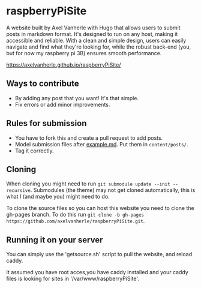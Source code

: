# raspberryPiSite

A website built by Axel Vanherle with Hugo that allows users to submit posts in markdown format. It's designed to run on any host, making it accessible and reliable. With a clean and simple design, users can easily navigate and find what they're looking for, while the robust back-end (you, but for now my raspberry pi 3B) ensures smooth performance.

https://axelvanherle.github.io/raspberryPiSite/

## Ways to contribute

- By adding any post that you want! It's that simple.
- Fix errors or add minor improvements.

## Rules for submission

- You have to fork this and create a pull request to add posts.
- Model submission files after [example.md](example.md). Put them in `content/posts/`.
- Tag it correctly.

## Cloning

When cloning you might need to run `git submodule update --init --recursive`. Submodules (the theme) may not get cloned automatically, this is what I (and maybe you) might need to do.

To clone the source files so you can host this website you need to clone the gh-pages branch. To do this run `git clone -b gh-pages https://github.com/axelvanherle/raspberryPiSite.git`.

## Running it on your server

You can simply use the 'getsource.sh' script to pull the website, and reload caddy.

It assumed you have root acces,you have caddy installed and your caddy files is looking for sites in '/var/www/raspberryPiSite'. 
